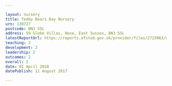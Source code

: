```yaml
---

layout: nursery
title: Teddy Bears Day Nursery
urn: 130727
postcode: BN3 5SL
address: 59 Glebe Villas, Hove, East Sussex, BN3 5SL
latestReportUrl: https://reports.ofsted.gov.uk/provider/files/2723063/urn/130727.pdf
teaching: 2
development: 2
leadership: 2
outcomes: 2
overall: 2
date: 01 April 2018 
datePublish: 11 August 2017

---
```


